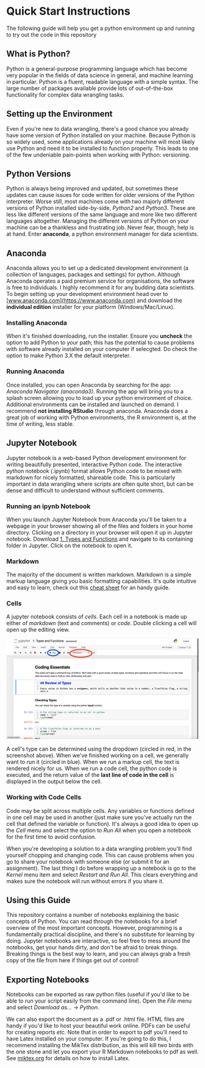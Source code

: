 # Quick Start Instructions

The following guide will help you get a python environment up and running to try out the code in this repository

## What is Python?

Python is a general-purpose programming language which has become very popular in the fields of data science in general, and machine learning in particular. Python is a fluent, readable language with a simple syntax. The large number of packages available provide lots of out-of-the-box functionality for complex data wrangling tasks.

## Setting up the Environment

Even if you're new to data wrangling, there's a good chance you already have some version of Python installed on your machine. Because Python is so widely used, some applications already on your machine will most likely use Python and need it to be installed to function properly. This leads to one of the few undeniable pain-points when working with Python: versioning.

## Python Versions

Python is always being improved and updated, but sometimes these updates can cause issues for code written for older versions of the Python interpreter. Worse still, most machines come with two majorly different versions of Python installed side-by-side, *Python2* and *Python3*. These are less like different versions of the same language and more like two different languages altogether. Managing the different versions of Python on your machine can be a thankless and frustrating job. Never fear, though, help is at hand. Enter **anaconda**, a python environment manager for data scientists.

## Anaconda

Anaconda allows you to set up a dedicated development environment (a collection of languages, packages and settings) for python. Although Anaconda operates a paid premium service for organisations, the software is free to individuals. I highly recommend it for any budding data scientists. To begin setting up your development environment head over to [www.anaconda.com](https://www.anaconda.com) and download the **individual edition** installer for your platform (Windows/Mac/Linux).

### Installing Anaconda
When it's finished downloading, run the installer. Ensure you **uncheck** the option to add Python to your path; this has the potential to cause problems with software already installed on your computer if selecgted. Do check the option to make Python 3.X the default interpreter.

### Running Anaconda
Once installed, you can open Anaconda by searching for the app: *Anaconda Navigator (anaconda3)*. Running the app will bring you to a splash screen allowing you to load up your python environment of choice. Additional environments can be installed and launched on demand. I recommend **not installing RStudio** through anaconda. Anaconda does a great job of working with Python environments, the R environment is, at the time of writing, less stable.

## Jupyter Notebook
Jupyter notebook is a web-based Python development environment for writing beautifully presented, interactive Python code. The interactive python notebook (.ipynb) format allows Python code to be mixed with markdown for nicely formatted, shareable code. This is particularly important in data wrangling where scripts
are often quite short, but can be dense and difficult to understand without sufficient comments.

### Running an ipynb Notebook
When you launch Jupyter Notebook from Anaconda you'll be taken to a webpage in your browser showing all of the files and folders in your home directory. Clicking on a directory in your browser will open it up in Jupyter notebook. Download [1. Types and Functions](<1. Types and Functions.ipynb>) and navigate to its containing folder in Jupyter. Click on the notebook to open it.

### Markdown

The majority of the document is written markdown. Markdown is a simple markup language giving you basic formatting capabilities. It's quite intuitive and easy to learn, check out this [cheat sheet](https://github.com/adam-p/markdown-here/wiki/Markdown-Cheatsheet) for an handy guide.

### Cells

A jupyter notebook consists of *cells*. Each cell in a notebook is made up either of *markdown* (text and comments) or *code*. Double clicking a cell will open up the editing view.

![Screenshot of Jupyter Notebook](jupyter_screenshot.png)

A cell's type can be determined using the dropdown (circled in red, in the screenshot above). When we've finished working on a cell, we generally want to *run* it (circled in blue). When we run a markup cell, the text is rendered nicely for us. When we run a code cell, the python code is executed, and the return value of the **last line of code in the cell** is displayed in the output below the cell.

### Working with Code Cells

Code may be split across multiple cells. Any variables or functions defined in one cell may be used in another (just make sure you've actually run the cell that defined the variable or function). It's always a good idea to open up the *Cell* menu and select the option to *Run All* when you open a notebook for the first time to avoid confusion.

When you're developing a solution to a data wrangling problem you'll find yourself chopping and changing code. This can cause problems when you go to share your notebook with someone else (or submit it for an assignment). The last thing I do before wrapping up a notebook is go to the *Kernel* menu item and select *Restart and Run All*. This clears everything and makes sure the notebook will run without errors if you share it.

## Using this Guide
This repository contains a number of notebooks explaining the basic concepts of Python. You can read through the notebooks for a brief overview of the most important concepts. However, programming is a fundamentally practical discipline, and there's no substitute for learning by doing. Jupyter notebooks are interactive, so feel free to mess around the notebooks, get your hands dirty, and don't be afraid to break things. Breaking things is the best way to learn, and you can always grab a fresh copy of the file from here if things get out of control!

## Exporting Notebooks

Notebooks can be exported as raw python files (useful if you'd like to be able to run your script easily from the command line). Open the *File* menu and select *Download as...* -> *Python*.

We can also export the document as a .pdf or .html file. HTML files are handy if you'd like to host your beautiful work online. PDFs can be useful for creating reports *etc.* Note that in order to export to pdf you'll need to have Latex installed on your computer. If you're going to do this, I recommend installing the MikTex distribution, as this will kill two birds with the one stone and let you export your R Markdown notebooks to pdf as well. See [miktex.org](https://miktex.org) for details on how to install Latex. 



